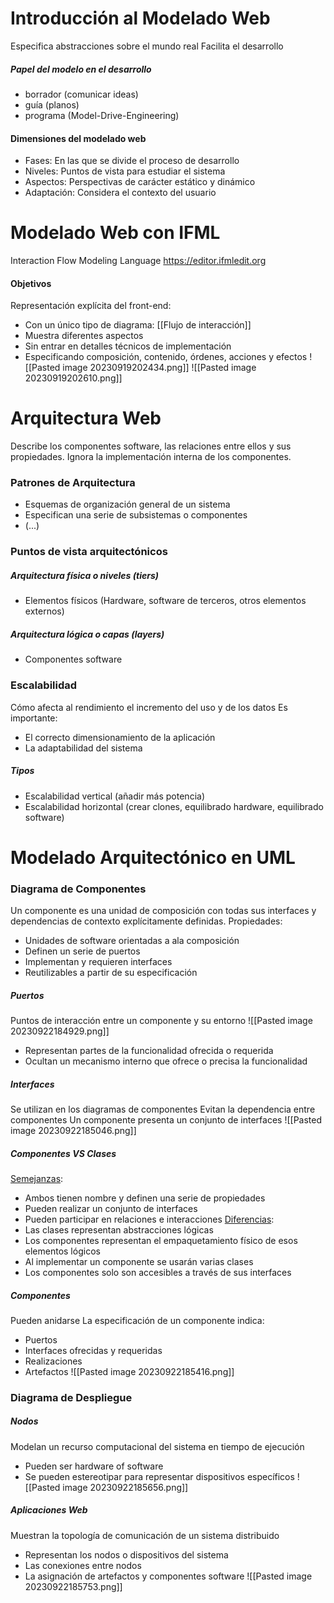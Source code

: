 # Introducción al Modelado Web
Especifica abstracciones sobre el mundo real
Facilita el desarrollo
##### Papel del modelo en el desarrollo
- borrador (comunicar ideas)
- guía (planos)
- programa (Model-Drive-Engineering)

#### Dimensiones del modelado web
- Fases: En las que se divide el proceso de desarrollo
- Niveles: Puntos de vista para estudiar el sistema
- Aspectos: Perspectivas de carácter estático y dinámico
- Adaptación: Considera el contexto del usuario

# Modelado Web con IFML
Interaction Flow Modeling Language
https://editor.ifmledit.org
#### Objetivos
Representación explícita del front-end:
- Con un único tipo de diagrama: [[Flujo de interacción]]
- Muestra diferentes aspectos
- Sin entrar en detalles técnicos de implementación
- Especificando composición, contenido, órdenes, acciones y efectos
![[Pasted image 20230919202434.png]]
![[Pasted image 20230919202610.png]]
# Arquitectura Web
Describe los componentes software, las relaciones entre ellos y sus propiedades. Ignora la implementación interna de los componentes.
### Patrones de Arquitectura
- Esquemas de organización general de un sistema
- Especifican una serie de subsistemas o componentes
- (...)
### Puntos de vista arquitectónicos
##### Arquitectura física o niveles (tiers)
- Elementos físicos (Hardware, software de terceros, otros elementos externos)
##### Arquitectura lógica o capas (layers)
- Componentes software

### Escalabilidad
Cómo afecta al rendimiento el incremento del uso y de los datos
Es importante:
- El correcto dimensionamiento de la aplicación
- La adaptabilidad del sistema
##### Tipos
- Escalabilidad vertical (añadir más potencia)
- Escalabilidad horizontal (crear clones, equilibrado hardware, equilibrado software)
# Modelado Arquitectónico en UML
### Diagrama de Componentes 
Un componente es una unidad de composición con todas sus interfaces y dependencias de contexto explícitamente definidas.
Propiedades:
- Unidades de software orientadas a ala composición
- Definen un serie de puertos
- Implementan y requieren interfaces
- Reutilizables a partir de su especificación
##### Puertos
Puntos de interacción entre un componente y su entorno
![[Pasted image 20230922184929.png]]
- Representan partes de la funcionalidad ofrecida o requerida
- Ocultan un mecanismo interno que ofrece o precisa la funcionalidad

##### Interfaces
Se utilizan en los diagramas de componentes
Evitan la dependencia entre componentes
Un componente presenta un conjunto de interfaces
![[Pasted image 20230922185046.png]]

##### Componentes VS Clases
<u>Semejanzas</u>:
- Ambos tienen nombre y definen una serie de propiedades
- Pueden realizar un conjunto de interfaces
- Pueden participar en relaciones e interacciones
<u>Diferencias</u>:
- Las clases representan abstracciones lógicas
- Los componentes representan el empaquetamiento físico de esos elementos lógicos
- Al implementar un componente se usarán varias clases
- Los componentes solo son accesibles a través de sus interfaces

##### Componentes
Pueden anidarse
La especificación de un componente indica:
- Puertos
- Interfaces ofrecidas y requeridas
- Realizaciones
- Artefactos
![[Pasted image 20230922185416.png]]
### Diagrama de Despliegue
##### Nodos
Modelan un recurso computacional del sistema en tiempo de ejecución
- Pueden ser hardware of software
- Se pueden estereotipar para representar dispositivos específicos
![[Pasted image 20230922185656.png]]

##### Aplicaciones Web
Muestran la topología de comunicación de un sistema distribuido
- Representan los nodos o dispositivos del sistema
- Las conexiones entre nodos
- La asignación de artefactos y componentes software
![[Pasted image 20230922185753.png]]